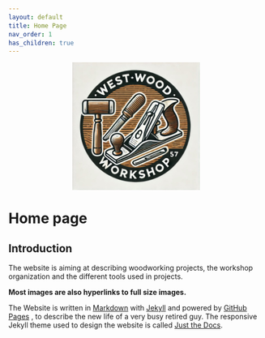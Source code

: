 ```yaml
---
layout: default
title: Home Page
nav_order: 1
has_children: true
---
```

<center>
<img src="media/WWW_logo.png" width="50%" height="50%" align="middle"/>
</center>

#  Home page

## Introduction

The website is aiming at describing woodworking projects, 
the workshop organization and the different tools used in projects. 

__Most images are also hyperlinks to full size images.__

The Website is written in [Markdown](https://www.markdownguide.org/)  with 
[Jekyll](https://jekyllrb.com/)  and powered by [GitHub Pages](https://pages.github.com/) ,
to describe the new life of a very busy retired guy. The responsive Jekyll theme 
used to design the website is called [Just the Docs](https://just-the-docs.com/). 



